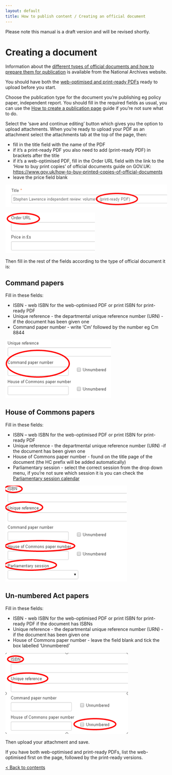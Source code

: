 ```yaml
---
layout: default
title: How to publish content / Creating an official document
---
```


Please note this manual is a draft version and will be revised shortly.

# Creating a document

Information about the [different types of official documents and how to prepare them for publication](http://nationalarchives.gov.uk/information-management/our-services/types-of-parliamentary-papers.htm) is available from the National Archives website.
 
You should have both the [web-optimised and print-ready PDFs](http://nationalarchives.gov.uk/information-management/our-services/publishing-parliamentary-papers.htm) ready to upload before you start.
 
Choose the publication type for the document you’re publishing eg policy paper, independent report. You should fill in the required fields as usual, you can use the [How to create a publication page](http://www.google.com/url?q=http%3A%2F%2Falphagov.github.io%2Finside-government-admin-guide%2Fcreating-documents%2Fcreate-a-new-doc.html&sa=D&sntz=1&usg=AFQjCNGgbHIDA4xQUz-A9dZxgpnBknlLRQ) guide if you’re not sure what to do.

Select the ‘save and continue editing’ button which gives you the option to upload attachments. When you’re ready to upload your PDF as an attachment select the attachments tab at the top of the page, then:

* fill in the title field with the name of the PDF
* if it’s a print-ready PDF you also need to add (print-ready PDF) in brackets after the title
* if it’s a web-optimised PDF, fill in the Order URL field with the link to the ‘How to buy print copies’ of official documents guide on GOV.UK: https://www.gov.uk/how-to-buy-printed-copies-of-official-documents
* leave the price field blank

![Print-ready PDF](print-ready-PDF.png)

![Order URL](order-URL.png)

Then fill in the rest of the fields according to the type of official document it is:

## Command papers

Fill in these fields:

* ISBN - web ISBN for the web-optimised PDF or print ISBN for print-ready PDF
* Unique reference - the departmental unique reference number (URN) - if the document has been given one
* Command paper number - write ‘Cm’ followed by the number eg Cm 8844

![Command paper](command-paper.png)

## House of Commons papers

Fill in these fields:

* ISBN – web ISBN for the web-optimised PDF or print ISBN for print-ready PDF
* Unique reference - the departmental unique reference number (URN) -if the document has been given one
* House of Commons paper number - found on the title page of the document (the HC prefix will be added automatically)
* Parliamentary session - select the correct session from the drop down menu, if you’re not sure which session it is you can check the [Parliamentary session calendar](http://www.google.com/url?q=http%3A%2F%2Fwww.parliament.uk%2Fabout%2Ffaqs%2Fhouse-of-commons-faqs%2Fbusiness-faq-page%2Frecess-dates%2F&sa=D&sntz=1&usg=AFQjCNGbLsQQzh-IXQOutEVUQAXDqn9hkA)

![House of Commons papers](house-of-commons.png)

## Un-numbered Act papers

Fill in these fields:

* ISBN - web ISBN for the web-optimised PDF or print ISBN for print-ready PDF if the document has ISBNs
* Unique reference - the departmental unique reference number (URN) - if the document has been given one
* House of Commons paper number - leave the field blank and tick the box labelled ‘Unnumbered’

![Un-numbered Act papers](unnumbered-act-papers.png)

Then upload your attachment and save.
 
If you have both web-optimised and print-ready PDFs, list the web-optimised first on the page, followed by the print-ready versions.

[< Back to contents](http://alphagov.github.io/inside-government-admin-guide/)


